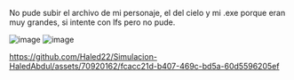 No pude subir el archivo de mi personaje, el del cielo y mi .exe porque eran muy grandes, si intente con lfs pero no pude.

![image](https://github.com/Haled22/Simulacion-HaledAbdul/assets/70920162/b43c73bb-872b-4386-b1b4-e75c0801f6eb)
![image](https://github.com/Haled22/Simulacion-HaledAbdul/assets/70920162/acd69b4c-4cd3-4253-a02c-ce3c2f2a874b)
 

https://github.com/Haled22/Simulacion-HaledAbdul/assets/70920162/fcacc21d-b407-469c-bd5a-60d5596205ef

